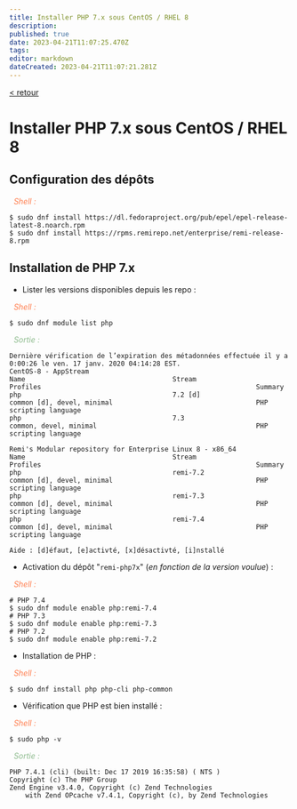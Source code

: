 ```yaml
---
title: Installer PHP 7.x sous CentOS / RHEL 8
description: 
published: true
date: 2023-04-21T11:07:25.470Z
tags: 
editor: markdown
dateCreated: 2023-04-21T11:07:21.281Z
---
```


<html>
<head>
    <link rel="stylesheet" href="https://use.fontawesome.com/releases/v5.13.0/css/all.css" integrity="sha384-Bfad6CLCknfcloXFOyFnlgtENryhrpZCe29RTifKEixXQZ38WheV+i/6YWSzkz3V" crossorigin="anonymous">
</head>

[ < retour ](../php/php.md)


# Installer PHP 7.x sous CentOS / RHEL 8


## Configuration des dépôts

<span style="color:coral;"><i class="fas fa-laptop-code"></i>&nbsp;&nbsp;_Shell :_</span>

```shell
$ sudo dnf install https://dl.fedoraproject.org/pub/epel/epel-release-latest-8.noarch.rpm
$ sudo dnf install https://rpms.remirepo.net/enterprise/remi-release-8.rpm
```

## Installation de PHP 7.x

* Lister les versions disponibles depuis les repo :

<span style="color:coral;"><i class="fas fa-laptop-code"></i>&nbsp;&nbsp;_Shell :_</span>

```shell
$ sudo dnf module list php
```

<span style="color:darkseagreen;"><i class="fas fa-tv"></i>&nbsp;&nbsp;_Sortie :_</span>

```
Dernière vérification de l’expiration des métadonnées effectuée il y a 0:00:26 le ven. 17 janv. 2020 04:14:28 EST.
CentOS-8 - AppStream
Name                                     Stream                                       Profiles                                                      Summary
php                                      7.2 [d]                                      common [d], devel, minimal                                    PHP scripting language
php                                      7.3                                          common, devel, minimal                                        PHP scripting language

Remi's Modular repository for Enterprise Linux 8 - x86_64
Name                                     Stream                                       Profiles                                                      Summary
php                                      remi-7.2                                     common [d], devel, minimal                                    PHP scripting language
php                                      remi-7.3                                     common [d], devel, minimal                                    PHP scripting language
php                                      remi-7.4                                     common [d], devel, minimal                                    PHP scripting language

Aide : [d]éfaut, [e]activté, [x]désactivté, [i]nstallé
```

* Activation du dépôt "`remi-php7x`" (_en fonction de la version voulue_) :

<span style="color:coral;"><i class="fas fa-laptop-code"></i>&nbsp;&nbsp;_Shell :_</span>

```shell
# PHP 7.4
$ sudo dnf module enable php:remi-7.4
# PHP 7.3
$ sudo dnf module enable php:remi-7.3
# PHP 7.2
$ sudo dnf module enable php:remi-7.2
```

* Installation de PHP :

<span style="color:coral;"><i class="fas fa-laptop-code"></i>&nbsp;&nbsp;_Shell :_</span>

```shell
$ sudo dnf install php php-cli php-common
```

* Vérification que PHP est bien installé :

<span style="color:coral;"><i class="fas fa-laptop-code"></i>&nbsp;&nbsp;_Shell :_</span>

```shell
$ sudo php -v
```

<span style="color:darkseagreen;"><i class="fas fa-tv"></i>&nbsp;&nbsp;_Sortie :_</span>

```
PHP 7.4.1 (cli) (built: Dec 17 2019 16:35:58) ( NTS )
Copyright (c) The PHP Group
Zend Engine v3.4.0, Copyright (c) Zend Technologies
    with Zend OPcache v7.4.1, Copyright (c), by Zend Technologies
```
